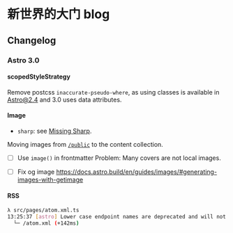 # 新世界的大门 blog

## Changelog

### Astro 3.0

#### scopedStyleStrategy

Remove postcss `inaccurate-pseudo-where`, as using classes is available in Astro@2.4 and 3.0 uses data attributes.

#### Image

* `sharp`: see [Missing Sharp](https://docs.astro.build/en/reference/errors/missing-sharp/).

Moving images from [`/public`](/public/) to the content collection.

- [ ] Use `image()` in frontmatter
    Problem: Many covers are not local images.

- [ ] Fix og image
    https://docs.astro.build/en/guides/images/#generating-images-with-getimage

#### RSS

```sh
λ src/pages/atom.xml.ts
13:25:37 [astro] Lower case endpoint names are deprecated and will not be supported in Astro 4.0. Rename the endpoint get to GET.
  └─ /atom.xml (+142ms)
```
